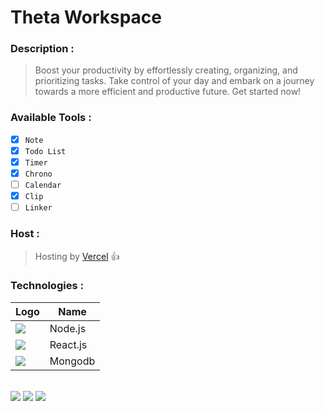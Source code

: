# Theta Workspace
### Description :
> Boost your productivity by effortlessly creating, organizing, and prioritizing tasks. Take control of your day and embark on a journey towards a more efficient and productive future. Get started now!

### Available Tools :
- [x] `Note`
- [x] `Todo List`
- [x] `Timer`
- [x] `Chrono`
- [ ] `Calendar`
- [x] `Clip`
- [ ] `Linker`

### Host :
> Hosting by [Vercel](https://vercel.com/) :+1:

### Technologies :
| Logo | Name |
| --- | --- |
| <span><img src="https://img.icons8.com/color/50/null/nodejs.png"/></span> | Node.js |
| <span><img src="https://img.icons8.com/color/50/null/react-native.png"/></span> | React.js |
| <span><img src="https://img.icons8.com/color/50/null/mongodb.png"/></span> | Mongodb |

<br/>
<span><img src="https://img.shields.io/badge/JavaScript-F7DF1E?style=flat&logo=javascript&logoColor=black"/></span>
<span><img src="https://img.shields.io/badge/-HTML5-E34F26?style=flat&logo=html5&logoColor=white"/></span>
<span><img src="https://img.shields.io/badge/-CSS3-1572B6?style=flat&logo=css3"/></span>
